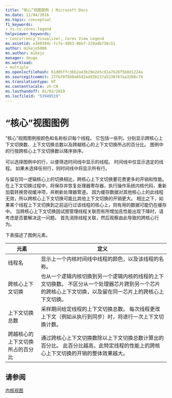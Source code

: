 ```yaml
---
title: “核心”视图图例 | Microsoft Docs
ms.date: 11/04/2016
ms.topic: conceptual
f1_keywords:
- vs.cv.cores.legend
helpviewer_keywords:
- Concurrency Visualizer, Cores View Legend
ms.assetid: e160384c-fcfe-49b3-86b7-229adb736c51
author: mikejo5000
ms.author: mikejo
manager: douge
ms.workload:
- multiple
ms.openlocfilehash: 61d05ffc3bb2a43b29e2e5c91a7b28f5b8d1224a
ms.sourcegitcommit: 37fb7075b0a65d2add3b137a5230767aa3266c74
ms.translationtype: HT
ms.contentlocale: zh-CN
ms.lasthandoff: 01/02/2019
ms.locfileid: "53949519"
---
```

# <a name="cores-view-legend"></a>“核心”视图图例
“核心”视图图例按颜色和名称标识每个线程。 它包括一些列，分别显示跨核心上下文切换数、上下文切换总数以及跨越核心的上下文切换所占的百分比。 图例中的行按跨核心上下文切换数以降序排序。  
  
 可以选择图例中的行，以便筛选时间线中显示的线程。 时间线中仅显示选定的线程。 如果未选择任何行，则时间线中将显示所有行。  
  
 与留在同一逻辑核心上的切换相比，跨核心上下文切换要花费更多的开销和性能。 在上下文切换过程中，将保存并恢复处理器寄存器，执行操作系统内核代码，重新加载转换旁视缓冲项，并刷新处理器管道。 因为缓存数据对其他核心上的此线程无效，所以跨核心上下文切换可能比其他上下文切换的开销更大。 相比之下，如果某个线程上下文切换到之前运行过该线程的核心上，则有用的数据可能仍在缓存中。 当跨核心上下文切换因试图管理线程关联而有所增加且性能出现下降时，请考虑是否要解决这一问题。 首先消除线程关联，然后观察由此导致的跨核心行为。  
  
 下表描述了图例元素。  
  
|元素|定义|  
|-------------|----------------|  
|线程名|显示上一个内核时间线中线程的颜色，以及该线程的名称。|  
|跨核心上下文切换|也从一个逻辑内核切换到另一个逻辑内核的线程的上下文切换数。 不区分从一个处理器芯片跨到另一个芯片的跨核心上下文切换，以及留在同一芯片上的跨核心上下文切换。|  
|上下文切换总数|采样期间给定线程的上下文切换总数。 每次线程更改上下文（例如从执行到同步）时，将进行一次上下文切换计数。|  
|跨越核心的上下文切换所占的百分比|通过跨核心上下文切换数除以上下文切换总数计算出的百分比。 此百分比越高，此特定线程的性能上的跨核心上下文切换的开销的整体效果越大。|  
  
## <a name="see-also"></a>请参阅  
 [内核视图](../profiling/cores-view.md)